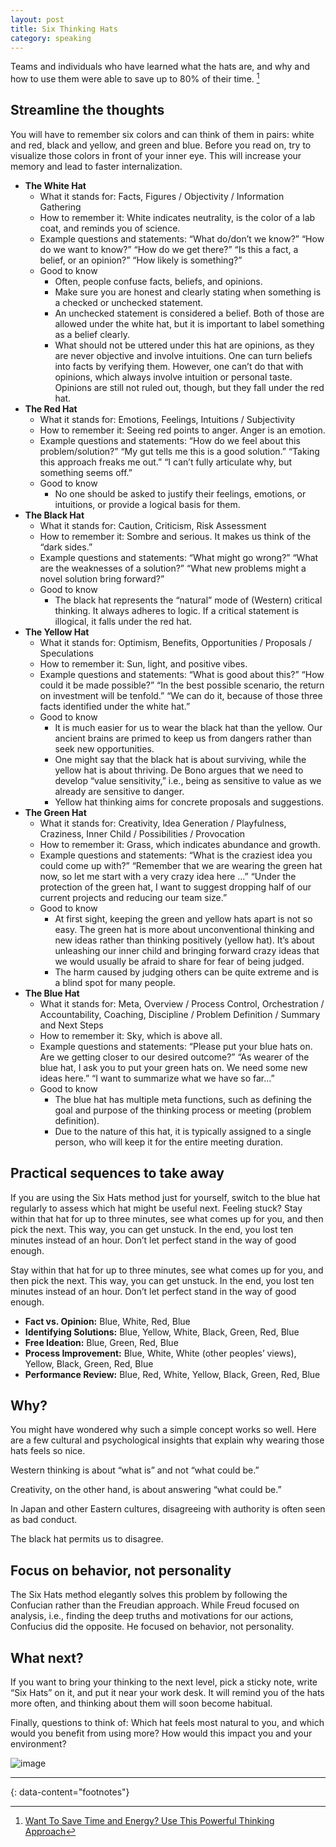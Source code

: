 ```yaml
---
layout: post
title: Six Thinking Hats
category: speaking
---
```


Teams and individuals who have learned what the hats are, and why and how to use them were able to save up to 80% of their time. [^1]

## Streamline the thoughts

You will have to remember six colors and can think of them in pairs: white and red, black and yellow, and green and blue. Before you read on, try to visualize those colors in front of your inner eye. This will increase your memory and lead to faster internalization.

- __The White Hat__
  - What it stands for: Facts, Figures / Objectivity / Information Gathering
  - How to remember it: White indicates neutrality, is the color of a lab coat, and reminds you of science.
  - Example questions and statements: “What do/don’t we know?” “How do we want to know?” “How do we get there?” “Is this a fact, a belief, or an opinion?” “How likely is something?”
  - Good to know
    - Often, people confuse facts, beliefs, and opinions.
    - Make sure you are honest and clearly stating when something is a checked or unchecked statement.
    - An unchecked statement is considered a belief. Both of those are allowed under the white hat, but it is important to label something as a belief clearly.
    - What should not be uttered under this hat are opinions, as they are never objective and involve intuitions. One can turn beliefs into facts by verifying them. However, one can’t do that with opinions, which always involve intuition or personal taste. Opinions are still not ruled out, though, but they fall under the red hat.
- __The Red Hat__
  - What it stands for: Emotions, Feelings, Intuitions / Subjectivity
  - How to remember it: Seeing red points to anger. Anger is an emotion.
  - Example questions and statements: “How do we feel about this problem/solution?” “My gut tells me this is a good solution.” “Taking this approach freaks me out.” “I can’t fully articulate why, but something seems off.”
  - Good to know
    - No one should be asked to justify their feelings, emotions, or intuitions, or provide a logical basis for them.
- __The Black Hat__
  - What it stands for: Caution, Criticism, Risk Assessment
  - How to remember it: Sombre and serious. It makes us think of the “dark sides.”
  - Example questions and statements: “What might go wrong?” “What are the weaknesses of a solution?” “What new problems might a novel solution bring forward?”
  - Good to know
    - The black hat represents the “natural” mode of (Western) critical thinking. It always adheres to logic. If a critical statement is illogical, it falls under the red hat.
- __The Yellow Hat__
  - What it stands for: Optimism, Benefits, Opportunities / Proposals / Speculations
  - How to remember it: Sun, light, and positive vibes.
  - Example questions and statements: “What is good about this?” “How could it be made possible?” “In the best possible scenario, the return on investment will be tenfold.” “We can do it, because of those three facts identified under the white hat.”
  - Good to know
    - It is much easier for us to wear the black hat than the yellow. Our ancient brains are primed to keep us from dangers rather than seek new opportunities.
    - One might say that the black hat is about surviving, while the yellow hat is about thriving. De Bono argues that we need to develop “value sensitivity,” i.e., being as sensitive to value as we already are sensitive to danger.
    - Yellow hat thinking aims for concrete proposals and suggestions.
- __The Green Hat__
  - What it stands for: Creativity, Idea Generation / Playfulness, Craziness, Inner Child / Possibilities / Provocation
  - How to remember it: Grass, which indicates abundance and growth.
  - Example questions and statements: “What is the craziest idea you could come up with?” “Remember that we are wearing the green hat now, so let me start with a very crazy idea here ...” “Under the protection of the green hat, I want to suggest dropping half of our current projects and reducing our team size.”
  - Good to know
    - At first sight, keeping the green and yellow hats apart is not so easy. The green hat is more about unconventional thinking and new ideas rather than thinking positively (yellow hat). It’s about unleashing our inner child and bringing forward crazy ideas that we would usually be afraid to share for fear of being judged.
    - The harm caused by judging others can be quite extreme and is a blind spot for many people. 
- __The Blue Hat__
  - What it stands for: Meta, Overview / Process Control, Orchestration / Accountability, Coaching, Discipline / Problem Definition / Summary and Next Steps
  - How to remember it: Sky, which is above all.
  - Example questions and statements: “Please put your blue hats on. Are we getting closer to our desired outcome?” “As wearer of the blue hat, I ask you to put your green hats on. We need some new ideas here.” “I want to summarize what we have so far...”
  - Good to know
    - The blue hat has multiple meta functions, such as defining the goal and purpose of the thinking process or meeting (problem definition).
    - Due to the nature of this hat, it is typically assigned to a single person, who will keep it for the entire meeting duration.


## Practical sequences to take away

If you are using the Six Hats method just for yourself, switch to the blue hat regularly to assess which hat might be useful next.
Feeling stuck? Stay within that hat for up to three minutes, see what comes up for you, and then pick the next. This way, you can get unstuck. In the end, you lost ten minutes instead of an hour. Don’t let perfect stand in the way of good enough.

Stay within that hat for up to three minutes, see what comes up for you, and then pick the next. This way, you can get unstuck. In the end, you lost ten minutes instead of an hour. Don’t let perfect stand in the way of good enough.

- __Fact vs. Opinion:__ Blue, White, Red, Blue
- __Identifying Solutions:__ Blue, Yellow, White, Black, Green, Red, Blue
- __Free Ideation:__ Blue, Green, Red, Blue
- __Process Improvement:__ Blue, White, White (other peoples’ views), Yellow, Black, Green, Red, Blue
- __Performance Review:__ Blue, Red, White, Yellow, Black, Green, Red, Blue


## Why?

You might have wondered why such a simple concept works so well. Here are a few cultural and psychological insights that explain why wearing those hats feels so nice.

Western thinking is about “what is” and not “what could be.”

Creativity, on the other hand, is about answering “what could be.”

In Japan and other Eastern cultures, disagreeing with authority is often seen as bad conduct.

The black hat permits us to disagree.


## Focus on behavior, not personality

The Six Hats method elegantly solves this problem by following the Confucian rather than the Freudian approach. While Freud focused on analysis, i.e., finding the deep truths and motivations for our actions, Confucius did the opposite. He focused on behavior, not personality.

## What next?

If you want to bring your thinking to the next level, pick a sticky note, write “Six Hats” on it, and put it near your work desk. It will remind you of the hats more often, and thinking about them will soon become habitual.

Finally, questions to think of: Which hat feels most natural to you, and which would you benefit from using more? How would this impact you and your environment? 


![image](https://github.com/igorlima/unapologetic-thoughts/assets/1886786/0dd15e4f-a72c-42b1-81e4-2ed9f5edf962)


---
{: data-content="footnotes"}

[^1]: [Want To Save Time and Energy? Use This Powerful Thinking Approach](https://betterprogramming.pub/want-to-save-time-and-energy-use-this-powerful-thinking-approach-a89ef9a3bb45)
